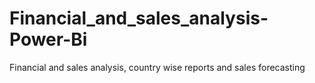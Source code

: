 # Financial_and_sales_analysis-Power-Bi
Financial and sales analysis, country wise reports and sales forecasting
